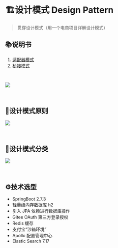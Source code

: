 # 🏗️设计模式 Design Pattern

> 贯穿设计模式（用一个电商项目详解设计模式）

## 📚说明书
1. [适配器模式](https://www.renkelin.vip/2024/03/24/design-patterns/#%E9%80%82%E9%85%8D%E5%99%A8%E6%A8%A1%E5%BC%8F)
2. [桥接模式](https://www.renkelin.vip/2024/03/24/design-patterns/#%E6%A1%A5%E6%8E%A5%E6%A8%A1%E5%BC%8F)

<br/>

![](https://kolin-blog.oss-cn-shanghai.aliyuncs.com/blog/202403181420777.png)

<br/>

## 🤺设计模式原则

![](https://kolin-blog.oss-cn-shanghai.aliyuncs.com/blog/202403181419555.png)

<br/>

## 🔖设计模式分类

![](https://kolin-blog.oss-cn-shanghai.aliyuncs.com/blog/202403181419322.png)

<br/>

## ⚙️技术选型

- SpringBoot 2.7.3
- 轻量级内存数据库 h2
- 引入 JPA 依赖进行数据库操作
- Gitee OAuth 第三方登录授权
- Redis 缓存
- 支付宝“沙箱环境”
- Apollo 配置管理中心
- Elastic Search 7.17

